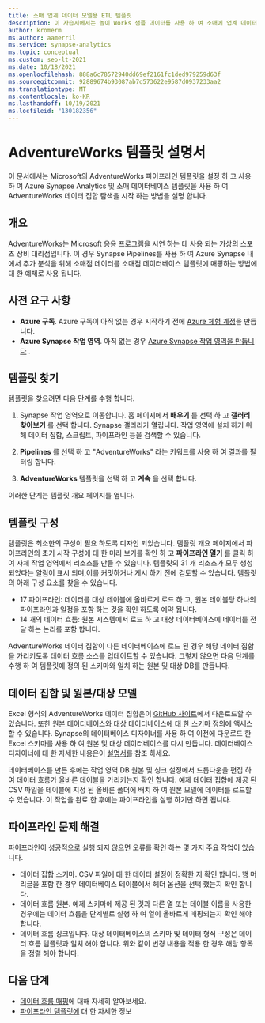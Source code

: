 ```yaml
---
title: 소매 업계 데이터 모델용 ETL 템플릿
description: 이 자습서에서는 놀이 Works 샘플 데이터를 사용 하 여 소매에 업계 데이터 모델 템플릿을 사용 하는 단계를 제공 합니다.
author: kromerm
ms.author: aamerril
ms.service: synapse-analytics
ms.topic: conceptual
ms.custom: seo-lt-2021
ms.date: 10/18/2021
ms.openlocfilehash: 888a6c78572940dd69ef2161fc1ded979259d63f
ms.sourcegitcommit: 92889674b93087ab7d573622e9587d0937233aa2
ms.translationtype: MT
ms.contentlocale: ko-KR
ms.lasthandoff: 10/19/2021
ms.locfileid: "130182356"
---
```

# <a name="adventureworks-template-documentation"></a>AdventureWorks 템플릿 설명서

이 문서에서는 Microsoft의 AdventureWorks 파이프라인 템플릿을 설정 하 고 사용 하 여 Azure Synapse Analytics 및 소매 데이터베이스 템플릿을 사용 하 여 AdventureWorks 데이터 집합 탐색을 시작 하는 방법을 설명 합니다.

## <a name="overview"></a>개요
AdventureWorks는 Microsoft 응용 프로그램을 시연 하는 데 사용 되는 가상의 스포츠 장비 대리점입니다. 이 경우 Synapse Pipelines를 사용 하 여 Azure Synapse 내에서 추가 분석을 위해 소매점 데이터를 소매점 데이터베이스 템플릿에 매핑하는 방법에 대 한 예제로 사용 됩니다.

## <a name="prerequisites"></a>사전 요구 사항

* **Azure 구독**. Azure 구독이 아직 없는 경우 시작하기 전에 [Azure 체험 계정](https://azure.microsoft.com/free/)을 만듭니다.
* **Azure Synapse 작업 영역**. 아직 없는 경우 [Azure Synapse 작업 영역을 만듭니다](../storage/common/storage-account-create.md) .

## <a name="find-the-template"></a>템플릿 찾기

템플릿을 찾으려면 다음 단계를 수행 합니다.

1. Synapse 작업 영역으로 이동합니다. 홈 페이지에서 **배우기** 를 선택 하 고 **갤러리 찾아보기** 를 선택 합니다. Synapse 갤러리가 열립니다. 작업 영역에 설치 하기 위해 데이터 집합, 스크립트, 파이프라인 등을 검색할 수 있습니다. 

1. **Pipelines** 를 선택 하 고 "AdventureWorks" 라는 키워드를 사용 하 여 결과를 필터링 합니다.

1. **AdventureWorks** 템플릿을 선택 하 고 **계속** 을 선택 합니다.

이러한 단계는 템플릿 개요 페이지를 엽니다.

## <a name="configure-the-template"></a>템플릿 구성
템플릿은 최소한의 구성이 필요 하도록 디자인 되었습니다. 템플릿 개요 페이지에서 파이프라인의 초기 시작 구성에 대 한 미리 보기를 확인 하 고 **파이프라인 열기** 를 클릭 하 여 자체 작업 영역에서 리소스를 만들 수 있습니다. 템플릿의 31 개 리소스가 모두 생성 되었다는 알림이 표시 되며,이를 커밋하거나 게시 하기 전에 검토할 수 있습니다. 템플릿의 아래 구성 요소를 찾을 수 있습니다.

* 17 파이프라인: 데이터를 대상 테이블에 올바르게 로드 하 고, 원본 테이블당 하나의 파이프라인과 일정을 포함 하는 것을 확인 하도록 예약 됩니다.
* 14 개의 데이터 흐름: 원본 시스템에서 로드 하 고 대상 데이터베이스에 데이터를 전달 하는 논리를 포함 합니다.

AdventureWorks 데이터 집합이 다른 데이터베이스에 로드 된 경우 해당 데이터 집합을 가리키도록 데이터 흐름 소스를 업데이트할 수 있습니다. 그렇지 않으면 다음 단계를 수행 하 여 템플릿에 정의 된 스키마와 일치 하는 원본 및 대상 DB를 만듭니다.


## <a name="dataset-and-sourcetarget-models"></a>데이터 집합 및 원본/대상 모델
Excel 형식의 AdventureWorks 데이터 집합은이 [GitHub 사이트](https://github.com/kromerm/adfdataflowdocs/blob/master/sampledata/AdventureWorks%20Data.zip)에서 다운로드할 수 있습니다. 또한 [원본 데이터베이스와 대상 데이터베이스에 대 한 스키마 정의](https://github.com/kromerm/adfdataflowdocs/blob/master/sampledata/AdventureWorksSchemas.xlsx)에 액세스할 수 있습니다. Synapse의 데이터베이스 디자이너를 사용 하 여 이전에 다운로드 한 Excel 스키마를 사용 하 여 원본 및 대상 데이터베이스를 다시 만듭니다. 데이터베이스 디자이너에 대 한 자세한 내용은이 [설명서](https://aka.ms/SynapseDatabaseDesignerDocumentation)를 참조 하세요.

데이터베이스를 만든 후에는 작업 영역 DB 원본 및 싱크 설정에서 드롭다운을 편집 하 여 데이터 흐름가 올바른 테이블을 가리키는지 확인 합니다. 예제 데이터 집합에 제공 된 CSV 파일을 테이블에 지정 된 올바른 폴더에 배치 하 여 원본 모델에 데이터를 로드할 수 있습니다. 이 작업을 완료 한 후에는 파이프라인을 실행 하기만 하면 됩니다.

## <a name="troubleshoot-the-pipelines"></a>파이프라인 문제 해결
파이프라인이 성공적으로 실행 되지 않으면 오류를 확인 하는 몇 가지 주요 작업이 있습니다.

* 데이터 집합 스키마. CSV 파일에 대 한 데이터 설정이 정확한 지 확인 합니다. 행 머리글을 포함 한 경우 데이터베이스 테이블에서 헤더 옵션을 선택 했는지 확인 합니다.
* 데이터 흐름 원본. 예제 스키마에 제공 된 것과 다른 열 또는 테이블 이름을 사용한 경우에는 데이터 흐름을 단계별로 실행 하 여 열이 올바르게 매핑되는지 확인 해야 합니다.
* 데이터 흐름 싱크입니다. 대상 데이터베이스의 스키마 및 데이터 형식 구성은 데이터 흐름 템플릿과 일치 해야 합니다. 위와 같이 변경 내용을 적용 한 경우 해당 항목을 정렬 해야 합니다.

## <a name="next-steps"></a>다음 단계

* [데이터 흐름 매핑](concepts-data-flow-overview.md)에 대해 자세히 알아보세요.
* [파이프라인 템플릿에](solution-templates-introduction.md) 대 한 자세한 정보
